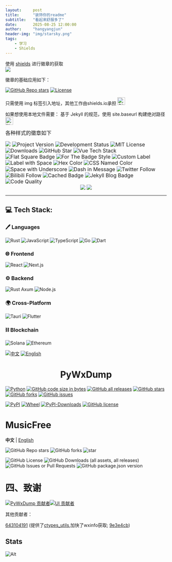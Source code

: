 ```yaml
---
layout:     post
title:      "装饰你的readme"
subtitle:   "看起来舒服多了"
date:       2025-08-25 12:00:00
author:     "hangyangjun"
header-img: "img/starsky.png"
tags:
    - 学习
    - Shields
---
```

使用 [shields](https://shields.io/badges) 进行徽章的获取  
[![](https://img.shields.io/badge/shields.io-black?logo=shieldsdotio&logoColor=white)](https://shields.io/badges)

徽章的基础应用如下：
<div align="center" style="display: inline-block;">
  <a href="https://github.com/davidhdev/vue-bits/stargazers"><img alt="GitHub Repo stars" src="https://img.shields.io/github/stars/davidhdev/vue-bits"></a>
  <a href="https://github.com/davidhdev/vue-bits/blob/main/LICENSE.md"><img alt="License" src="https://img.shields.io/badge/License-MIT+Commons_Clause-green"></a>
</div>

只需使用 img 标签引入地址，其他工作由shields.io承担
<img src="https://simpleicons.p2hp.com/icons/tencentqq.svg" alt="GitHub" width="24" height="24">

如果想使用本地文件需要：
基于 Jekyll 的规范，使用 site.baseurl 构建绝对路径
<img src="{{ site.baseurl }}/img/icons/tencentqq.svg" alt="腾讯QQ" width="24" height="24">


<div style="
line-height: 1.2 !important; /* 行间距为0.2倍行高（1.2-1=0.2） */
white-space: normal !important; /* 如果需要恢复自动换行，反之用nowrap */
margin: 0 !important; /* 清除默认外边距 */
padding: 0 !important; /* 清除默认内边距 */
font-size: 16px !important; /* 可选：固定字体大小增强一致性 */
">

<p>各种样式的徽章如下</p>

<img src="https://img.shields.io/badge/我-牛逼-blue?style=plastic">

<!-- 项目版本（标签：Version，消息：v2.5.0，颜色：蓝色） -->
<img src="https://img.shields.io/badge/Version-v2.5.0-blue?style=for-the-badge" alt="Project Version">

<!-- 开发状态（标签：Status，消息：Active，颜色：亮绿色） -->
<img src="https://img.shields.io/badge/Status-Active-brightgreen" alt="Development Status">

<!-- 仅显示许可证类型（消息：MIT License，颜色：黄色） -->
<img src="https://img.shields.io/badge/MIT%20License-yellow" alt="MIT License">

<!-- 仅显示下载量（消息：10k+ Downloads，颜色：紫色） -->
<img src="https://img.shields.io/badge/10k%2B%20Downloads-purple" alt="Downloads">

<!-- GitHub 仓库（图标：github，标签：GitHub，消息：Star，颜色：黑色） -->
<img src="https://img.shields.io/badge/GitHub-Star-black?logo=github&logoColor=white" alt="GitHub Star">

<!-- Vue 技术栈（图标：vue，标签：Tech，消息：Vue 3，颜色：绿色） -->
<img src="https://img.shields.io/badge/Tech-Vue%203-green?logo=vuedotjs&logoSize=auto" alt="Vue Tech Stack">

<!-- 扁平方形样式（style：flat-square，标签：Build，消息：Passing） -->
<img src="https://img.shields.io/badge/Build-Passing-brightgreen?style=flat-square" alt="Flat Square Badge">

<!-- 夸张徽章风格（style：for-the-badge，标签：Vue Bits，消息：Enabled） -->
<img src="https://img.shields.io/badge/Vue%20Bits-Enabled-ff4500?style=for-the-badge&logo=vue" alt="For The Badge Style">

<!-- 自定义标签（原标签：Health，覆盖为“项目健康度”，标签色：#666） -->
<img src="https://img.shields.io/badge/Health-Good-green?label=项目健康度&labelColor=#666" alt="Custom Label">

<!-- 带特殊字符的标签（空格用 %20 编码，标签：Last%20Update） -->
<img src="https://img.shields.io/badge/Last%20Update-2024.05-orange?labelColor=gray" alt="Label with Space">

<!-- Hex 颜色（右侧色：#FF6B6B，粉色） -->
<img src="https://img.shields.io/badge/Color-Hex-%23FF6B6B" alt="Hex Color">

<!-- CSS 命名色（右侧色：teal，青绿色） -->
<img src="https://img.shields.io/badge/Color-CSS%20Name-teal" alt="CSS Named Color">

<!-- 含空格的消息（用 _ 替代空格：Hello_World） -->
<img src="https://img.shields.io/badge/Message-Hello_World-blue" alt="Space with Underscore">

<!-- 含短横线的消息（用 -- 替代单个短横线：v1.0--beta） -->
<img src="https://img.shields.io/badge/Version-v1.0--beta-orange" alt="Dash in Message">

<!-- Twitter（社交样式，图标：twitter，颜色：1DA1F2） -->
<img src="https://img.shields.io/badge/Follow-Me-1DA1F2?style=social&logo=twitter" alt="Twitter Follow">

<!-- B站（社交样式，图标：bilibili，颜色：FB7299） -->
<img src="https://img.shields.io/badge/关注-我的B站-FB7299?style=social&logo=bilibili" alt="Bilibili Follow">

<!-- 下载量徽章（缓存1小时，避免频繁请求） -->
<img src="https://img.shields.io/badge/Downloads-5k%2B-blue?cacheSeconds=3600" alt="Cached Badge">

<!-- Jekyll 博客徽章（图标：jekyll，样式：flat-square，标签色：#2C3E50，右侧色：#3498DB） -->
<img src="https://img.shields.io/badge/Blog-Jekyll%20Powered-%233498DB?style=flat-square&logo=jekyll&logoColor=white&labelColor=%232C3E50" alt="Jekyll Blog Badge">

<!-- 代码质量徽章（图标：codefactor，标签：Code-Quality，消息：A，颜色：brightgreen） -->
<img src="https://img.shields.io/badge/Code--Quality-A-brightgreen?logo=codefactor&logoSize=auto" alt="Code Quality">

</div>



<div id="title" align=center>
<img src="https://readme-typing-svg.herokuapp.com?font=Segoe+Script&center=true&lines=好氧菌">
<img src="https://github-readme-stats.vercel.app/api?username=haoyangjunjun&show_icons=true&theme=tokyonight">
</div>

<hr />

## 💻 Tech Stack:

### 🖊️ Languages

![Rust](https://img.shields.io/badge/rust-%23DEA584.svg?style=flat&logo=rust&logoColor=%23000000)
![JavaScript](https://img.shields.io/badge/javascript-%23F7DF1E.svg?style=flat&logo=javascript&logoColor=%23000000)
![TypeScript](https://img.shields.io/badge/typescript-%233178C6.svg?style=flat&logo=typescript&logoColor=white)
![Go](https://img.shields.io/badge/go-%2300ADD8.svg?style=flat&logo=go&logoColor=white)
![Dart](https://img.shields.io/badge/dart-%230175C2.svg?style=flat&logo=dart&logoColor=white)

### 🌐 Frontend

![React](https://img.shields.io/badge/react-%2361DAFB.svg?style=flat&logo=react&logoColor=%23000000)
![Next.js](https://img.shields.io/badge/next.js-%23000000.svg?style=flat&logo=nextdotjs&logoColor=white)

### ⚙️ Backend

![Rust Axum](https://img.shields.io/badge/axum-%23DEA584.svg?style=flat&logo=rust&logoColor=%23000000)
![Node.js](https://img.shields.io/badge/node.js-%23339933.svg?style=flat&logo=node.js&logoColor=white)

### 🌍 Cross-Platform
![Tauri](https://img.shields.io/badge/tauri-%234E5B62.svg?style=flat&logo=tauri&logoColor=white)
![Flutter](https://img.shields.io/badge/flutter-%2302569B.svg?style=flat&logo=flutter&logoColor=white)

### ⛓️ Blockchain

![Solana](https://img.shields.io/badge/solana-%2366F9A1.svg?style=flat&logo=solana&logoColor=white)
![Ethereum](https://img.shields.io/badge/ethereum-%233C3C3D.svg?style=flat&logo=ethereum&logoColor=%236172E5)




[![中文](https://img.shields.io/badge/README-中文-494cad.svg)](https://github.com/xaoyaoo/PyWxDump/tree/master/doc/README_CN.md) [![English](https://img.shields.io/badge/README-English-494cad.svg)](https://github.com/xaoyaoo/PyWxDump/tree/master/doc/README_EN.md)

# <center>PyWxDump</center>

[![Python](https://img.shields.io/badge/Python-3-blue.svg)](https://www.python.org/)
[![GitHub code size in bytes](https://img.shields.io/github/languages/code-size/xaoyaoo/pywxdump)](https://github.com/xaoyaoo/PyWxDump)
[![GitHub all releases](https://img.shields.io/github/downloads/xaoyaoo/pywxdump/total)](https://github.com/xaoyaoo/PyWxDump)
[![GitHub stars](https://img.shields.io/github/stars/xaoyaoo/PyWxDump.svg)](https://github.com/xaoyaoo/PyWxDump)
[![GitHub forks](https://img.shields.io/github/forks/xaoyaoo/PyWxDump.svg)](https://github.com/xaoyaoo/PyWxDump/fork)
[![GitHub issues](https://img.shields.io/github/issues/xaoyaoo/PyWxDump)](https://github.com/xaoyaoo/PyWxDump/issues)

[![PyPI](https://img.shields.io/pypi/v/pywxdump)](https://pypi.org/project/pywxdump/)
[![Wheel](https://img.shields.io/pypi/wheel/pywxdump)](https://pypi.org/project/pywxdump/)
[![PyPI-Downloads](https://img.shields.io/pypi/dm/pywxdump)](https://pypistats.org/packages/pywxdump)
[![GitHub license](https://img.shields.io/pypi/l/pywxdump)](https://github.com/xaoyaoo/PyWxDump/blob/master/LICENSE)



# MusicFree

**中文** | [English](./readme-en.md)

![GitHub Repo stars](https://img.shields.io/github/stars/maotoumao/MusicFree) 
![GitHub forks](https://img.shields.io/github/forks/maotoumao/MusicFree)
![star](https://gitcode.com/maotoumao/MusicFree/star/badge.svg)

![GitHub License](https://img.shields.io/github/license/maotoumao/MusicFree)
![GitHub Downloads (all assets, all releases)](https://img.shields.io/github/downloads/maotoumao/MusicFree/total)
![GitHub Issues or Pull Requests](https://img.shields.io/github/issues/maotoumao/MusicFree)
![GitHub package.json version](https://img.shields.io/github/package-json/v/maotoumao/MusicFree)




# 四、致谢

[![PyWxDump 贡献者](https://contrib.rocks/image?repo=xaoyaoo/PyWxDump)](https://github.com/xaoyaoo/PyWxDump/graphs/contributors)[![UI 贡献者](https://contrib.rocks/image?repo=xaoyaoo/wxdump_web)](https://github.com/xaoyaoo/wxdump_web/graphs/contributors)

其他贡献者：

[643104191](https://github.com/643104191) (提供了[ctypes_utils](https://github.com/xaoyaoo/PyWxDump/blob/9e3e4cb5aec2b9b445c8283d61c58863f4129c6e/pywxdump/wx_info/ctypes_utils.py),加快了wxinfo获取; [9e3e4cb](https://github.com/xaoyaoo/PyWxDump/commit/9e3e4cb5aec2b9b445c8283d61c58863f4129c6e))

## Stats

![Alt](https://repobeats.axiom.co/api/embed/02689c621a09cc5b492ccc1b4bb2f764e32500b7.svg 'Repobeats analytics image')